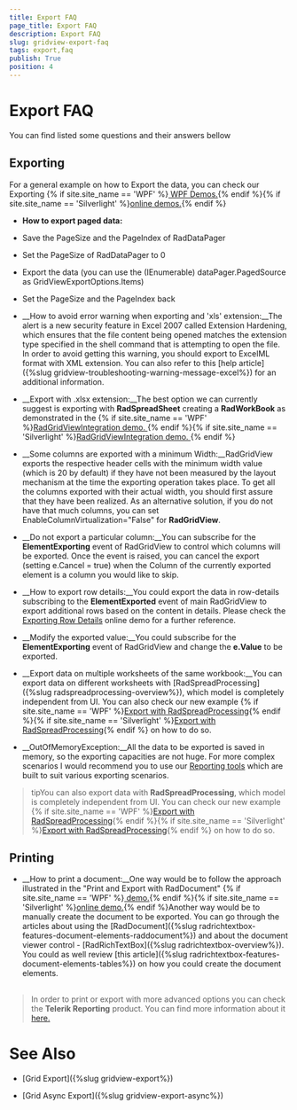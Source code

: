 ```yaml
---
title: Export FAQ
page_title: Export FAQ
description: Export FAQ
slug: gridview-export-faq
tags: export,faq
publish: True
position: 4
---
```


# Export FAQ



You can find listed some questions and their answers bellow

## Exporting

For a general example on how to Export the data, you can check our Exporting
          {% if site.site_name == 'WPF' %}[ WPF Demos.](http://demos.telerik.com/wpf/){% endif %}{% if site.site_name == 'Silverlight' %}[online demos.](http://demos.telerik.com/silverlight/#GridView/Exporting){% endif %}

* __How to export paged data:__

* Save the PageSize and the PageIndex of RadDataPager
                  

* Set the PageSize of RadDataPager to 0
                  

* Export the data (you can use the (IEnumerable) dataPager.PagedSource as GridViewExportOptions.Items)
                  

* Set the PageSize and the PageIndex back
                  

* __How to avoid error warning when exporting and 'xls' extension:__The alert is a new security feature in Excel 2007 called Extension Hardening, which ensures that the file content being opened matches the extension type specified in the shell command that is attempting to open the file.
            In order to avoid getting this warning, you should export to ExcelML format with XML extension. You can also refer to this [help article]({%slug gridview-troubleshooting-warning-message-excel%}) for an additional information.
            

* __Export with .xlsx extension:__The best option we can currently suggest is exporting with __RadSpreadSheet__  creating a __RadWorkBook__ as demonstrated in the 
			  {% if site.site_name == 'WPF' %}[RadGridViewIntegration demo.
				  ](http://demos.telerik.com/wpf/){% endif %}{% if site.site_name == 'Silverlight' %}[RadGridViewIntegration demo.
				  ](http://demos.telerik.com/silverlight/#SpreadProcessing/RadGridViewIntegration){% endif %}

* __Some columns are exported with a minimum Width:__RadGridView exports the respective header cells with the minimum width value (which is 20 by default) if they have not been measured by the layout mechanism at the time the exporting operation takes place.
              To get all the columns exported with their actual width, you should first assure that they have been realized.
            As an alternative solution, if you do not have that much columns, you can set EnableColumnVirtualization="False" for __RadGridView__.
            

* __Do not export a particular column:__You can subscribe for the __ElementExporting__ event of RadGridView to control which columns will be exported.  Once the event is raised, you can cancel the export (setting e.Cancel = true) when the Column of the currently exported element is a column you would like to skip.
            

* __How to export row details:__You could export the data in row-details subscribing to the __ElementExported__ event of main RadGridView to export additional rows based on the content in details. Please check the
              [Exporting Row Details](http://demos.telerik.com/silverlight/#GridView/ExportingRowDetails) online demo for a further reference.
            

* __Modify the exported value:__You could subscribe for the __ElementExporting__ event of RadGridView and change the __e.Value__ to be exported.
            

* __Export data on multiple worksheets of the same workbook:__You can export data on different worksheets with [RadSpreadProcessing]({%slug radspreadprocessing-overview%}), which model is completely independent from UI. You can also check our new example
              {% if site.site_name == 'WPF' %}[Export with RadSpreadProcessing](http://demos.telerik.com/wpf/){% endif %}{% if site.site_name == 'Silverlight' %}[Export with RadSpreadProcessing](http://demos.telerik.com/silverlight/#SpreadProcessing/RadGridViewIntegration){% endif %} on how to do so.
            

* __OutOfMemoryException:__All the data to be exported is saved in memory, so the exporting capacities are not huge. For more complex scenarios I would recommend you to use our [Reporting tools](http://www.telerik.com/products/reporting.aspx) which are built to suit various exporting scenarios.
            

>tipYou can also export data with __RadSpreadProcessing__, which model is completely independent from UI. You can check our new example 
            {% if site.site_name == 'WPF' %}[Export with RadSpreadProcessing](http://demos.telerik.com/wpf/){% endif %}{% if site.site_name == 'Silverlight' %}[Export with RadSpreadProcessing](http://demos.telerik.com/silverlight/#SpreadProcessing/RadGridViewIntegration){% endif %} on how to do so.
        

## Printing

* __How to print a document:__One way would be to follow the approach illustrated in the "Print and Export with RadDocument"
              {% if site.site_name == 'WPF' %}[ demo.](http://demos.telerik.com/wpf/){% endif %}{% if site.site_name == 'Silverlight' %}[online demo.](http://demos.telerik.com/silverlight/#GridView/PrintAndExportWithRadDocument){% endif %}Another way would be to manually create the document to be exported.
            You can go through the articles about using the [RadDocument]({%slug radrichtextbox-features-document-elements-raddocument%}) and about the document viewer control - [RadRichTextBox]({%slug radrichtextbox-overview%}). You could as well review [this article]({%slug radrichtextbox-features-document-elements-tables%}) on how you could create the document elements.
          

## 

>In order to print or export with more advanced options you can check the __Telerik Reporting__ product. You can find more information about it [here.](http://www.telerik.com/products/reporting.aspx)

# See Also

 * [Grid Export]({%slug gridview-export%})

 * [Grid Async Export]({%slug gridview-export-async%})
